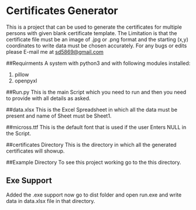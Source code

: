 # Certificates Generator
This is a project that can be used to generate the certificates for multiple persons with given blank certificate template. 
The Limitation is that the certificate file must be an image of .jpg or .png format and the starting (x,y) coordinates to write data must be chosen accurately.
For any bugs or edits please E-mail me at sd5869@gmail.com

##Requirments
A system with python3 and with following modules installed:

1. pillow
2. openpyxl

##Run.py
This is the main Script which you need to run and then you need to provide with all details as asked.

##data.xlsx
This is the Excel Spreadsheet in which all the data must be present and name of Sheet must be Sheet1.

##micross.ttf
This is the default font that is used if the user Enters NULL in the Script.

##certificates Directory
This is the directory in which all the generated certificates will showup.

##Example Directory
To see this project working go to the this directory.

## Exe Support
Added the .exe support now go to dist folder and open run.exe and write data in data.xlsx file in that directory.
